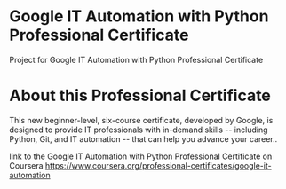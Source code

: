 # Google IT Automation with Python Professional Certificate

Project for Google IT Automation with Python Professional Certificate


# About this Professional Certificate


This new beginner-level, six-course certificate, developed by Google, is designed 
to provide IT professionals with in-demand skills -- including Python, Git, 
and IT automation -- that can help you advance your career.. 


link to the Google IT Automation with Python Professional Certificate on Coursera
https://www.coursera.org/professional-certificates/google-it-automation




